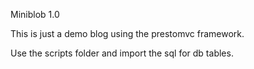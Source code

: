 Miniblob 1.0



This is just a demo blog using the prestomvc framework.


Use the scripts folder and import the sql for db tables.


